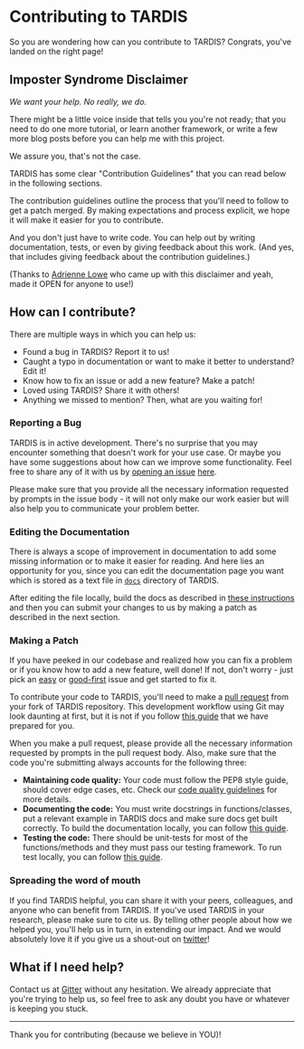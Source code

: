 # Contributing to TARDIS

So you are wondering how can you contribute to TARDIS? Congrats, you've landed on the right page!

## Imposter Syndrome Disclaimer

_We want your help. No really, we do._

There might be a little voice inside that tells you you're not ready; that you need to do one more tutorial, or learn another framework, or write a few more blog posts before you can help me with this project.

We assure you, that's not the case.

TARDIS has some clear "Contribution Guidelines" that you can read below in the following sections.

The contribution guidelines outline the process that you'll need to follow to get a patch merged. By making expectations and process explicit, we hope it will make it easier for you to contribute.

And you don't just have to write code. You can help out by writing documentation, tests, or even by giving feedback about this work. (And yes, that includes giving feedback about the contribution guidelines.)

(Thanks to [Adrienne Lowe](https://github.com/adriennefriend/imposter-syndrome-disclaimer) who came up with this disclaimer and yeah, made it OPEN for anyone to use!)

## How can I contribute?

There are multiple ways in which you can help us:

- Found a bug in TARDIS? Report it to us!
- Caught a typo in documentation or want to make it better to understand? Edit it!
- Know how to fix an issue or add a new feature? Make a patch!
- Loved using TARDIS? Share it with others!
- Anything we missed to mention? Then, what are you waiting for!

### Reporting a Bug

TARDIS is in active development. There's no surprise that you may encounter something that doesn't work for your use case. Or maybe you have some suggestions about how can we improve some functionality. Feel free to share any of it with us by [opening an issue](https://docs.github.com/en/github/managing-your-work-on-github/creating-an-issue) [here](https://github.com/tardis-sn/tardis/issues/).

Please make sure that you provide all the necessary information requested by prompts in the issue body - it will not only make our work easier but will also help you to communicate your problem better.

### Editing the Documentation

There is always a scope of improvement in documentation to add some missing information or to make it easier for reading. And here lies an opportunity for you, since you can edit the documentation page you want which is stored as a text file in [`docs`](https://github.com/tardis-sn/tardis/tree/master/docs) directory of TARDIS.

After editing the file locally, build the docs as described in [these instructions](#) and then you can submit your changes to us by making a patch as described in the next section.

### Making a Patch

If you have peeked in our codebase and realized how you can fix a problem or if you know how to add a new feature, well done! If not, don't worry - just pick an [easy](https://github.com/tardis-sn/tardis/labels/easy) or [good-first](https://github.com/tardis-sn/tardis/labels/good%20first%20issue) issue and get started to fix it.

To contribute your code to TARDIS, you'll need to make a [pull request](https://docs.github.com/en/github/collaborating-with-issues-and-pull-requests/about-pull-requests) from your fork of TARDIS repository. This development workflow using Git may look daunting at first, but it is not if you follow [this guide](https://tardis-sn.github.io/tardis/development/git_workflow.html#preparation-and-working-with-git) that we have prepared for you.

When you make a pull request, please provide all the necessary information requested by prompts in the pull request body. Also, make sure that the code you're submitting always accounts for the following three:

- **Maintaining code quality:** Your code must follow the PEP8 style guide, should cover edge cases, etc. Check our [code quality guidelines](#) for more details.
- **Documenting the code:** You must write docstrings in functions/classes, put a relevant example in TARDIS docs and make sure docs get built correctly. To build the documentation locally, you can follow [this guide](#).
- **Testing the code:** There should be unit-tests for most of the functions/methods and they must pass our testing framework. To run test locally, you can follow [this guide](https://tardis-sn.github.io/tardis/development/running_tests.html).

<!-- ## Work on a long-term project from roadmap/TEP? -->

### Spreading the word of mouth

If you find TARDIS helpful, you can share it with your peers, colleagues, and anyone who can benefit from TARDIS. If you've used TARDIS in your research, please make sure to cite us. By telling other people about how we helped you, you'll help us in turn, in extending our impact. And we would absolutely love it if you give us a shout-out on [twitter](https://twitter.com/tardis_sn/)!

## What if I need help?

Contact us at [Gitter](https://gitter.im/tardis-sn/tardis) without any hesitation. We already appreciate that you're trying to help us, so feel free to ask any doubt you have or whatever is keeping you stuck.

---

Thank you for contributing (because we believe in YOU)!
